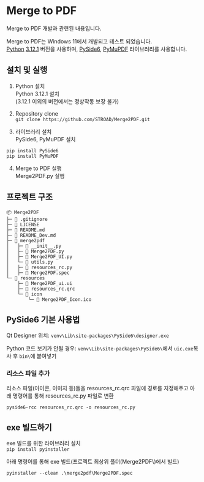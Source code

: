 # Merge to PDF

Merge to PDF 개발과 관련된 내용입니다.

Merge to PDF는 Windows 11에서 개발되고 테스트 되었습니다.  
[Python](https://www.python.org/) [3.12.1](https://www.python.org/downloads/release/python-3121) 버전을 사용하며, [PySide6](https://pypi.org/project/PySide6), [PyMuPDF](https://github.com/pymupdf/PyMuPDF) 라이브러리를 사용합니다.


## 설치 및 실행
1. Python 설치  
Python 3.12.1 설치  
(3.12.1 이외의 버전에서는 정상작동 보장 불가)

2. Repository clone  
`git clone https://github.com/STROAD/Merge2PDF.git`

3. 라이브러리 설치  
PySide6, PyMuPDF 설치
```shell
pip install PySide6
pip install PyMuPDF
```

4. Merge to PDF 실행  
Merge2PDF.py 실행


## 프로젝트 구조
```
📦 Merge2PDF
├─ 📜 .gitignore
├─ 📜 LICENSE
├─ 📜 README.md
├─ 📜 README_Dev.md
├─ 📁 merge2pdf
│   ├─ 📜 __init__.py
│   ├─ 📜 Merge2PDF.py
│   ├─ 📜 Merge2PDF_UI.py
│   └─ 📜 utils.py
│   ├─ 📜 resources_rc.py
│   ├─ 📜 Merge2PDF.spec
└─ 📁 resources
    ├─ 📜 Merge2PDF_ui.ui
    ├─ 📜 resources_rc.qrc
    └─ 📁 icon
        └─ 📜 Merge2PDF_Icon.ico
```


## PySide6 기본 사용법
Qt Designer 위치: `venv\Lib\site-packages\PySide6\designer.exe`

Python 코드 보기가 안될 경우: `venv\Lib\site-packages\PySide6\`에서 `uic.exe`복사 후 `bin\`에 붙여넣기

### 리소스 파일 추가

리소스 파일(아이콘, 이미지 등)들을 resources_rc.qrc 파일에 경로를 지정해주고 아래 명령어를 통해 resources_rc.py 파일로 변환
```shell
pyside6-rcc resources_rc.qrc -o resources_rc.py
```


## exe 빌드하기
exe 빌드를 위한 라이브러리 설치  
`pip install pyinstaller`

아래 명령어를 통해 exe 빌드(프로젝트 최상위 폴더(Merge2PDF\\)에서 빌드)
```shell
pyinstaller --clean .\merge2pdf\Merge2PDF.spec
```
